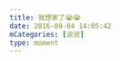 ```yaml
---
title: 我想家了😭😭
date: 2016-09-04 14:05:42
mCategories: [说说]
type: moment
---
```


<div id="pics-20160904140542"></div>

<script src="/lib/moment/pics.js"></script>
<script>
var data = [
    {"link": "2016-09-04_000000.jpeg", "type": "shuoshuo"}
];
picsRender(data, "pics-20160904140542");
</script>
